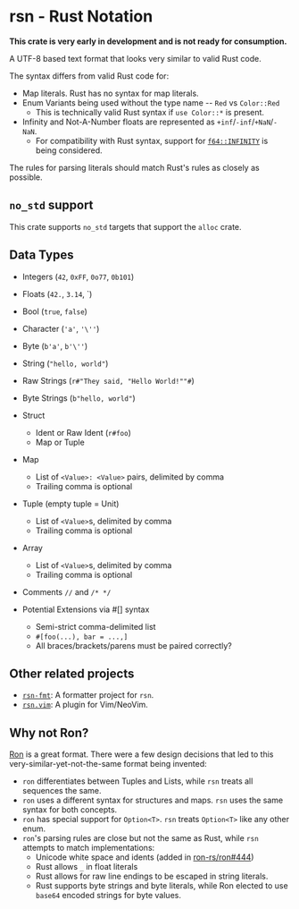 # rsn - Rust Notation

**This crate is very early in development and is not ready for consumption.**

A UTF-8 based text format that looks very similar to valid Rust code.

The syntax differs from valid Rust code for:

- Map literals. Rust has no syntax for map literals.
- Enum Variants being used without the type name -- `Red` vs `Color::Red`
  - This is technically valid Rust syntax if `use Color::*` is present.
- Infinity and Not-A-Number floats are represented as
  `+inf`/`-inf`/`+NaN`/`-NaN`.
  - For compatibility with Rust syntax, support for
    [`f64::INFINITY`](https://github.com/khonsulabs/rsn/issues/3) is being
    considered.

The rules for parsing literals should match Rust's rules as closely as possible.

## `no_std` support

This crate supports `no_std` targets that support the `alloc` crate.

## Data Types

- Integers (`42`, `0xFF`, `0o77`, `0b101`)
- Floats (`42.`, `3.14`, `)
- Bool (`true`, `false`)
- Character (`'a'`, `'\''`)
- Byte (`b'a'`, `b'\''`)
- String (`"hello, world"`)
- Raw Strings (`r#"They said, "Hello World!""#`)
- Byte Strings (`b"hello, world"`)
- Struct
  - Ident or Raw Ident (`r#foo`)
  - Map or Tuple
- Map
  - List of `<Value>: <Value>` pairs, delimited by comma
  - Trailing comma is optional
- Tuple (empty tuple = Unit)
  - List of `<Value>`s, delimited by comma
  - Trailing comma is optional
- Array
  - List of `<Value>`s, delimited by comma
  - Trailing comma is optional
- Comments `//` and `/* */`

- Potential Extensions via #[] syntax
  - Semi-strict comma-delimited list
  - `#[foo(...), bar = ...,]`
  - All braces/brackets/parens must be paired correctly?

## Other related projects

- [`rsn-fmt`](https://github.com/ModProg/rsn-fmt): A formatter project for `rsn`.
- [`rsn.vim`](https://github.com/ModProg/rsn.vim): A plugin for Vim/NeoVim.

## Why not Ron?

[Ron](https://crates.io/crates/ron) is a great format. There were a few design
decisions that led to this very-similar-yet-not-the-same format being invented:

- `ron` differentiates between Tuples and Lists, while `rsn` treats all
  sequences the same.
- `ron` uses a different syntax for structures and maps. `rsn` uses the same
  syntax for both concepts.
- `ron` has special support for `Option<T>`. `rsn` treats `Option<T>` like any
  other enum.
- `ron`'s parsing rules are close but not the same as Rust, while `rsn` attempts
  to match implementations:
  - Unicode white space and idents (added in
    [ron-rs/ron#444](https://github.com/ron-rs/ron/pull/444))
  - Rust allows `_` in float literals
  - Rust allows for raw line endings to be escaped in string literals.
  - Rust supports byte strings and byte literals, while Ron elected to use
    `base64` encoded strings for byte values.
